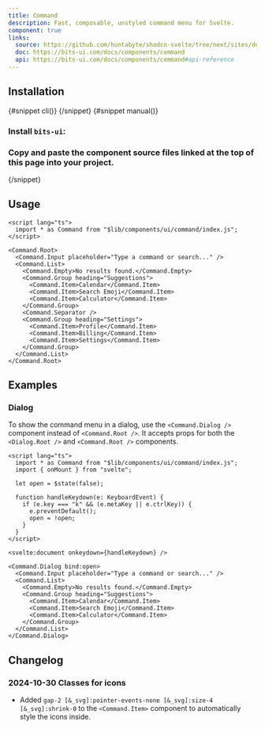 ```yaml
---
title: Command
description: Fast, composable, unstyled command menu for Svelte.
component: true
links:
  source: https://github.com/huntabyte/shadcn-svelte/tree/next/sites/docs/src/lib/registry/ui/command
  doc: https://bits-ui.com/docs/components/command
  api: https://bits-ui.com/docs/components/command#api-reference
---
```


<script>
	import ComponentPreview from "$lib/components/component-preview.svelte";
	import Callout from "$lib/components/callout.svelte";
	import PMAddComp from "$lib/components/pm-add-comp.svelte";
	import PMInstall from "$lib/components/pm-install.svelte";
	import Steps from "$lib/components/steps.svelte";
	import InstallTabs from "$lib/components/install-tabs.svelte";
</script>

<ComponentPreview name="command-demo" align="start" >

<div></div>

</ComponentPreview>

## Installation

<InstallTabs>
{#snippet cli()}
<PMAddComp name="command" />
{/snippet}
{#snippet manual()}
<Steps>

### Install `bits-ui`:

<PMInstall command="bits-ui -D" />

### Copy and paste the component source files linked at the top of this page into your project.

</Steps>
{/snippet}
</InstallTabs>

## Usage

```svelte
<script lang="ts">
  import * as Command from "$lib/components/ui/command/index.js";
</script>

<Command.Root>
  <Command.Input placeholder="Type a command or search..." />
  <Command.List>
    <Command.Empty>No results found.</Command.Empty>
    <Command.Group heading="Suggestions">
      <Command.Item>Calendar</Command.Item>
      <Command.Item>Search Emoji</Command.Item>
      <Command.Item>Calculator</Command.Item>
    </Command.Group>
    <Command.Separator />
    <Command.Group heading="Settings">
      <Command.Item>Profile</Command.Item>
      <Command.Item>Billing</Command.Item>
      <Command.Item>Settings</Command.Item>
    </Command.Group>
  </Command.List>
</Command.Root>
```

## Examples

### Dialog

<ComponentPreview name="command-dialog">

<div></div>

</ComponentPreview>

To show the command menu in a dialog, use the `<Command.Dialog />` component instead of `<Command.Root />`. It accepts props for both the `<Dialog.Root />` and `<Command.Root />` components.

```svelte
<script lang="ts">
  import * as Command from "$lib/components/ui/command/index.js";
  import { onMount } from "svelte";

  let open = $state(false);

  function handleKeydown(e: KeyboardEvent) {
    if (e.key === "k" && (e.metaKey || e.ctrlKey)) {
      e.preventDefault();
      open = !open;
    }
  }
</script>

<svelte:document onkeydown={handleKeydown} />

<Command.Dialog bind:open>
  <Command.Input placeholder="Type a command or search..." />
  <Command.List>
    <Command.Empty>No results found.</Command.Empty>
    <Command.Group heading="Suggestions">
      <Command.Item>Calendar</Command.Item>
      <Command.Item>Search Emoji</Command.Item>
      <Command.Item>Calculator</Command.Item>
    </Command.Group>
  </Command.List>
</Command.Dialog>
```

## Changelog

### 2024-10-30 Classes for icons

- Added `gap-2 [&_svg]:pointer-events-none [&_svg]:size-4 [&_svg]:shrink-0` to the `<Command.Item>` component to automatically style the icons inside.
